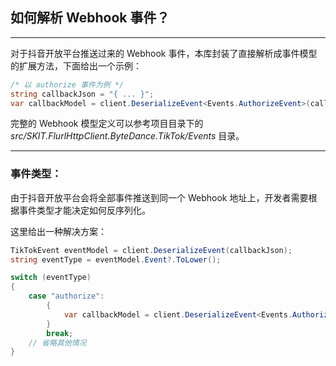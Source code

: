 ﻿## 如何解析 Webhook 事件？

---

对于抖音开放平台推送过来的 Webhook 事件，本库封装了直接解析成事件模型的扩展方法，下面给出一个示例：

```csharp
/* 以 authorize 事件为例 */
string callbackJson = "{ ... }";
var callbackModel = client.DeserializeEvent<Events.AuthorizeEvent>(callbackJson);
```

完整的 Webhook 模型定义可以参考项目目录下的 _src/SKIT.FlurlHttpClient.ByteDance.TikTok/Events_ 目录。

---

### 事件类型：

由于抖音开放平台会将全部事件推送到同一个 Webhook 地址上，开发者需要根据事件类型才能决定如何反序列化。

这里给出一种解决方案：

```csharp
TikTokEvent eventModel = client.DeserializeEvent(callbackJson);
string eventType = eventModel.Event?.ToLower();

switch (eventType)
{
    case "authorize":
        {
            var callbackModel = client.DeserializeEvent<Events.AuthorizeEvent>(callbackJson);
        }
        break;
    // 省略其他情况
}
```
